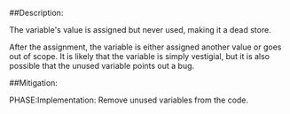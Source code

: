 ##Description:

The variable's value is assigned but never used, making it a dead store.

After the assignment, the variable is either assigned another value or goes out of scope. It is likely that the variable is simply vestigial, but it is also possible that the unused variable points out a bug.

##Mitigation:


PHASE:Implementation:
Remove unused variables from the code.

